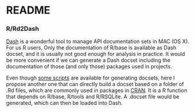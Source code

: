 # README #

### R/Rd2Dash ###

[Dash](https://kapeli.com/dash) is a wonderful tool to manage API documentation sets in MAC (OS X). For us R users, Only the documentation of R/base is available as Dash docset, and it is usually not good enough for analysis in practice. It would be more convenient if we can generate a Dash docset including the documentation of those (and only those) packages used in projects.

Even though [some scripts](https://kapeli.com/docsets#scriptExamples) are available for generating docsets, here I propose another one that can directly build a docset based on a folder of .Rd files, which are commonly used in packages in [CRAN](http://cran.r-project.org/). It is a R function that depends on R/base, R/tools and R/RSQLite. A .docset file would be generated, which can then be loaded into Dash.